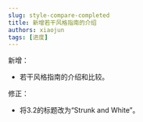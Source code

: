 ```yaml
---
slug: style-compare-completed
title: 新增若干风格指南的介绍
authors: xiaojun
tags: [进度]
---
```


新增：

- 若干风格指南的介绍和比较。

修正：

- 将3.2的标题改为“Strunk and White”。

